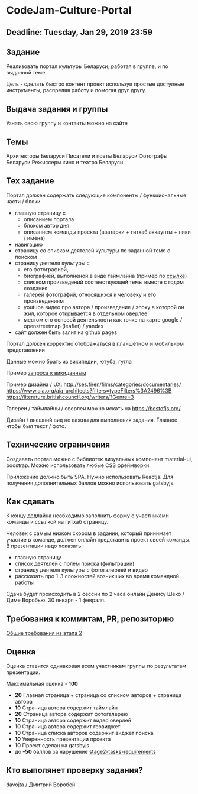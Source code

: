 # CodeJam-Culture-Portal

## Deadline: Tuesday, Jan 29, 2019 23:59

## Задание
Реализовать портал культуры Беларуси, работая в группе, и по выданной теме.

Цель - сделать быстро контент проект используя простые доступные инструменты, распреляя работу и помогая друг другу. 

## Выдача задания и группы
Узнать свою группу и контакты можно на сайте

## Темы
Архитекторы Беларуси
Писатели и поэты Беларуси
Фотографы Беларуси
Режиссеры кино и театра Беларуси 

## Тех задание
Портал должен содержать следующие компоненты / функциональные части / блоки

* главную страницу с 
  * описанием портала
  * блоком автор дня
  * описанием команды проекта (аватарки + гитхаб аккаунты + ники / имена)
* навигацию
* страницу со списком деятелей культуры по заданной теме с поиском
* страницу деятеля культуры с 
  * его фотографией, 
  * биографией, выполненой в виде таймлайна (пример по [ссылке](https://reactjsexample.com/a-vertical-timeline-component-for-react/))
  * списком произведений соотвествующей темы вместе с  годом создания
  * галерей фотографий, относящихся к человеку и его произведениям
  * youtube видео про автора / произведение / эпоху в которой он жил, которое открывается в отдельном оверлее.
  * местом его основой деятельности как точке на карте google / openstreetmap (leaflet) / yandex
* сайт должен быть залит на github pages

Портал должен корректно отображаться в планшетном и мобильном представлении

Данные можно брать из википедии, ютуба, гугла

Пример [запроса к викиданным](https://query.wikidata.org/#SELECT%20%3Fitem%20%3FplaceofbirthLabel%20%3Fdob%20%3Fname%20WHERE%20%7B%0A%20%20%3Fitem%20wdt%3AP27%20wd%3AQ184.%0A%20%20%3Fitem%20wdt%3AP31%20wd%3AQ5.%0A%20%20OPTIONAL%20%7B%0A%20%20%20%20%3Fitem%20wdt%3AP19%20%3Fplaceofbirth.%0A%20%20%20%20%3Fplaceofbirth%20wdt%3AP625%20%3Fcoord.%0A%20%20%7D%0A%20%20OPTIONAL%20%7B%20%3Fitem%20wdt%3AP569%20%3Fdob.%20%7D%0A%20%20SERVICE%20wikibase%3Alabel%20%7B%20bd%3AserviceParam%20wikibase%3Alanguage%20%22en%2C%20by%2C%20ru%22.%20%7D%0A%20%20%3Fitem%20wdt%3AP106%20wd%3AQ2526255.%0A%20%20OPTIONAL%20%7B%20%20%7D%0A%20%20OPTIONAL%20%7B%20%3Fitem%20wdt%3AP1559%20%3Fname.%20%7D%0A%7D)


Пример дизайна / UX:
http://ses.fi/en/films/categories/documentaries/
https://www.aia.org/aia-architects?filters=typeFilters%3A2496%3B
https://literature.britishcouncil.org/writers/?Genre=3

Галереи / таймлайны / оверлеи можно искать на https://bestofjs.org/

Дизайн / внешний вид не важны для выполнения задания. Главное чтобы был текст / фото.

## Технические ограничения
Создавать портал можно с библиотек визуальных компонент material-ui, boostrap. Можно использовать любые СSS фреймворки.

Приложение должно быть SPA. Нужно использовать Reactjs. Для получения дополнительных баллов можно использовать gatsbyjs.

## Как сдавать

К концу дедлайна необходимо заполнить форму с участниками команды и ссылкой на гитхаб страницу.

Человек с самым низком скором в задании, который принимает участие в команде, должен онлайн представить проект своей команды. В презентации надо показать 

- главную страницу
- список деятелей с полем поиска (фильтрации)
- страницу деятеля культуры c фотогалереей и видео
- рассказать про 1-3 сложностей возникших во время командной работы 

Сдача будет происходить в 2 сессии по 2 часа онлайн Денису Шеко / Диме Воробью. 30 января - 1 февраля.

## Требования к коммитам, PR, репозиторию
[Общие требования из этапа 2](https://github.com/rolling-scopes-school/docs/blob/master/stage2-tasks-requirements.md)

## Оценка

Оценка ставится одинаковая всем участникам группы по результатам презентации.

Максимальная оценка - **100**

- **20** Главная страница + страница со списком авторов + страница автора
- **10** Страница автора содержит таймлайн
- **20**   Страница автора содержит фотогалерею
- **10**   Страница автора содержит видео оверлей
- **10**   Страница автора содержит геовиджет
- **10**   Страница cписка авторов содержит виджет поиска
- **10**   Уверенность презентации проекта
- **10** Проект сделан на gatsbyjs
- до **-50** баллов за нарушение [stage2-tasks-requirements](https://github.com/rolling-scopes-school/docs/blob/master/stage2-tasks-requirements.md)

## Кто выполянет проверку задания?
davojta / Дмитрий Воробей